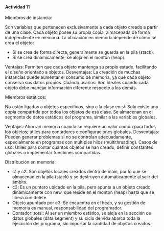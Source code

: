 #### Actividad 11

Miembros de instancia:

Son variables que pertenecen exclusivamente a cada objeto creado a partir de una clase.
Cada objeto posee su propia copia, almacenada de forma independiente en memoria.
La ubicación en memoria depende de cómo se crea el objeto:

* Si se crea de forma directa, generalmente se guarda en la pila (stack).
* Si se crea dinámicamente, se aloja en el montón (heap).

Ventajas: Permiten que cada objeto mantenga su propio estado, facilitando el diseño orientado a objetos.
Desventajas: La creación de muchas instancias puede aumentar el consumo de memoria, ya que cada objeto conserva sus datos propios.
Cuándo usarlos: Son ideales cuando cada objeto debe manejar información diferente respecto a los demás.

Miembros estáticos:

No están ligados a objetos específicos, sino a la clase en sí.
Solo existe una copia compartida por todos los objetos de esa clase.
Se almacenan en el segmento de datos estáticos del programa, similar a las variables globales.

Ventajas: Ahorran memoria cuando se requiere un valor común para todos los objetos; útiles para contadores o configuraciones globales.
Desventajas: Pueden generar problemas si no se controlan adecuadamente, especialmente en programas con múltiples hilos (multithreading).
Casos de uso: Útiles para contar cuántos objetos se han creado, definir constantes globales o implementar funciones compartidas.

Distribución en memoria:

* c1 y c2: Son objetos locales creados dentro de main, por lo que se almacenan en la pila (stack) y se destruyen automáticamente al salir del ámbito.
* c3: Es un puntero ubicado en la pila, pero apunta a un objeto creado dinámicamente con new, que reside en el montón (heap) hasta que se libera con delete.
* Objeto apuntado por c3: Se encuentra en el heap, y su gestión de memoria es manual, responsabilidad del programador.
* Contador::total: Al ser un miembro estático, se aloja en la sección de datos globales (data segment) y su ciclo de vida abarca toda la ejecución del programa, sin importar la cantidad de objetos creados.

